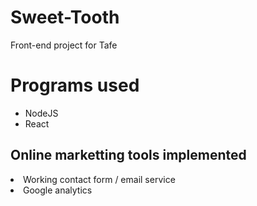 # Sweet-Tooth
Front-end project for Tafe

<h1>Programs used</h1>
<ul>
  <li>NodeJS</li>
  <li>React</li>
</ul>

<h2>Online marketting tools implemented</h2>
<li>Working contact form / email service</li>
<li>Google analytics</li>
